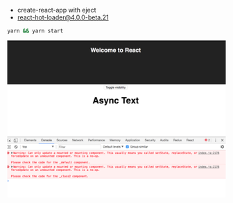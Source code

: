 
* create-react-app with eject
* react-hot-loader@4.0.0-beta.21

```sh
yarn && yarn start
```

![Preview](https://raw.githubusercontent.com/fnpen/react-hot-loader-mount-bug/master/screen.png)



